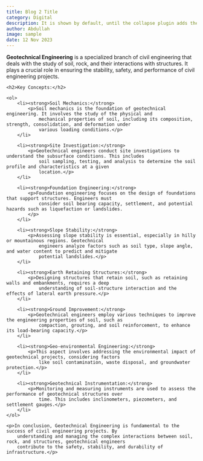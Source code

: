 ```yaml
---
title: Blog 2 Title
category: Digital
description: It is shown by default, until the collapse plugin adds the appropriate classes that we use to style each element. These classes control the overall appearance, as well as the showing and hiding via CSS transitions.
author: Abdullah
image: sample
date: 12 Nov 2023
---
```


<!DOCTYPE html>
<html lang="en">

<head>
    <meta charset="UTF-8">
    <meta name="viewport" content="width=device-width, initial-scale=1.0">
    <title>Theoretical Background: Geotechnical Engineering</title>
</head>

<body>
    <p><strong>Geotechnical Engineering</strong> is a specialized branch of civil engineering that deals with the study
        of soil, rock, and their interactions with structures. It plays a crucial role in ensuring the stability,
        safety, and performance of civil engineering projects.</p>

    <h2>Key Concepts:</h2>

    <ol>
        <li><strong>Soil Mechanics:</strong>
            <p>Soil mechanics is the foundation of geotechnical engineering. It involves the study of the physical and
                mechanical properties of soil, including its composition, strength, consolidation, and deformation under
                various loading conditions.</p>
        </li>

        <li><strong>Site Investigation:</strong>
            <p>Geotechnical engineers conduct site investigations to understand the subsurface conditions. This includes
                soil sampling, testing, and analysis to determine the soil profile and characteristics at a given
                location.</p>
        </li>

        <li><strong>Foundation Engineering:</strong>
            <p>Foundation engineering focuses on the design of foundations that support structures. Engineers must
                consider soil bearing capacity, settlement, and potential hazards such as liquefaction or landslides.
            </p>
        </li>

        <li><strong>Slope Stability:</strong>
            <p>Assessing slope stability is essential, especially in hilly or mountainous regions. Geotechnical
                engineers analyze factors such as soil type, slope angle, and water content to predict and mitigate
                potential landslides.</p>
        </li>

        <li><strong>Earth Retaining Structures:</strong>
            <p>Designing structures that retain soil, such as retaining walls and embankments, requires a deep
                understanding of soil-structure interaction and the effects of lateral earth pressure.</p>
        </li>

        <li><strong>Ground Improvement:</strong>
            <p>Geotechnical engineers employ various techniques to improve the engineering properties of soil, such as
                compaction, grouting, and soil reinforcement, to enhance its load-bearing capacity.</p>
        </li>

        <li><strong>Geo-environmental Engineering:</strong>
            <p>This aspect involves addressing the environmental impact of geotechnical projects, considering factors
                like soil contamination, waste disposal, and groundwater protection.</p>
        </li>

        <li><strong>Geotechnical Instrumentation:</strong>
            <p>Monitoring and measuring instruments are used to assess the performance of geotechnical structures over
                time. This includes inclinometers, piezometers, and settlement gauges.</p>
        </li>
    </ol>

    <p>In conclusion, Geotechnical Engineering is fundamental to the success of civil engineering projects. By
        understanding and managing the complex interactions between soil, rock, and structures, geotechnical engineers
        contribute to the safety, stability, and durability of infrastructure.</p>

</body>

</html>